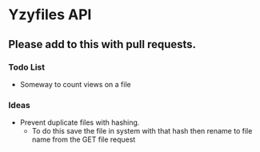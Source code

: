 # Yzyfiles API
## Please add to this with pull requests.

### Todo List
* Someway to count views on a file

### Ideas
* Prevent duplicate files with hashing.
  * To do this save the file in system with that hash then rename to file name from the GET file request